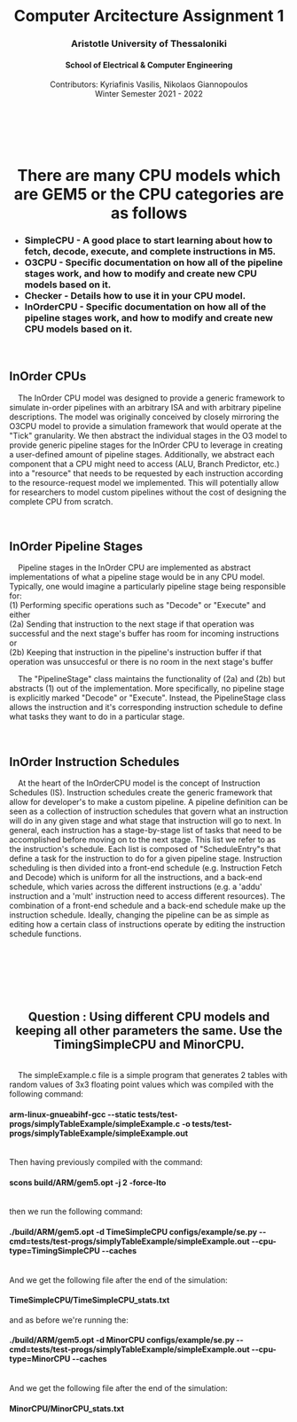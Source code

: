 <div id="top"></div>

<br />
<div align="center">
  <h1 align="center">Computer Arcitecture Assignment 1</h1>
  <h3 align="center">Aristotle University of Thessaloniki</h3>
  <h4 align="center">School of Electrical & Computer Engineering</h4>
  <p align="center">
    Contributors: Kyriafinis Vasilis, Nikolaos Giannopoulos
    <br />
    Winter Semester 2021 - 2022
    <br />
    <br />
    <br />
    <br />
  </p>
</div>
<br />

<div align = "center">
  <h1 align ="center" >There are many CPU models which are GEM5 or the CPU categories are as follows </h1>
  <h3 align ="left"> 
    <ul>
      <li>SimpleCPU - A good place to start learning about how to fetch, decode, execute, and complete instructions in M5.</li>
      <li>O3CPU - Specific documentation on how all of the pipeline stages work, and how to modify and create new CPU models based on it. </li>
      <li>Checker - Details how to use it in your CPU model. </li>
      <li>InOrderCPU - Specific documentation on how all of the pipeline stages work, and how to modify and create new CPU models based on it.</li>
    </ul>
  </div>
  
  <br />
    <div align = "left">
       <h2 align = "left" >InOrder CPUs</h3> 
      <p align = "left">
&nbsp;&nbsp;&nbsp;&nbsp;The InOrder CPU model was designed to provide a generic framework to simulate in-order pipelines with an arbitrary ISA and with arbitrary pipeline descriptions. The model was originally conceived by closely mirroring the O3CPU model to provide a simulation framework that would operate at the "Tick" granularity. We then abstract the individual stages in the O3 model to provide generic pipeline stages for the InOrder CPU to leverage in creating a user-defined amount of pipeline stages. Additionally, we abstract each component that a CPU might need to access (ALU, Branch Predictor, etc.) into a "resource" that needs to be requested by each instruction according to the resource-request model we implemented. This will potentially allow for researchers to model custom pipelines without the cost of designing the complete CPU from scratch. 
      </p>
  </div>
  <br />
  
  <div align = "left">
       <h2 align = "left">InOrder Pipeline Stages</h2> 
      <p align = "left">
          &nbsp;&nbsp;&nbsp;&nbsp;Pipeline stages in the InOrder CPU are implemented as abstract implementations of what a pipeline stage would be in any CPU model. Typically, one would imagine a particularly pipeline stage being responsible for:<br />
  (1) Performing specific operations such as "Decode" or "Execute" and either <br />
  (2a) Sending that instruction to the next stage if that operation was successful and the next stage's buffer has room for incoming instructions <br />
  or <br />
  (2b) Keeping that instruction in the pipeline's instruction buffer if that operation was unsuccesful or there is no room in the next stage's buffer<br /> 

  &nbsp;&nbsp;&nbsp;&nbsp;The "PipelineStage" class maintains the functionality of (2a) and (2b) but abstracts (1) out of the implementation. More specifically, no pipeline stage is explicitly marked "Decode" or "Execute". Instead, the PipelineStage class allows the instruction and it's corresponding instruction schedule to define what tasks they want to do in a particular stage.
      </p>
  </div>
  
   <br />
  
  <div align = "left">
       <h2 align = "left">InOrder Instruction Schedules</h3> 
      <p align = "left">
  &nbsp;&nbsp;&nbsp;&nbsp;At the heart of the InOrderCPU model is the concept of Instruction Schedules (IS). Instruction schedules create the generic framework that allow for developer's to make a custom pipeline. A pipeline definition can be seen as a collection of instruction schedules that govern what an instruction will do in any given stage and what stage that instruction will go to next. 
  In general, each instruction has a stage-by-stage list of tasks that need to be accomplished before moving on to the next stage. This list we refer to as the instruction's schedule. Each list is composed of "ScheduleEntry"s that define a task for the instruction to do for a given pipeline stage. 
  Instruction scheduling is then divided into a front-end schedule (e.g. Instruction Fetch and Decode) which is uniform for all the instructions, and a back-end schedule, which varies across the different instructions (e.g. a 'addu' instruction and a 'mult' instruction need to access different resources). 
  The combination of a front-end schedule and a back-end schedule make up the instruction schedule. Ideally, changing the pipeline can be as simple as editing how a certain class of instructions operate by editing the instruction schedule functions. 
  </p>
</div>
  
 <br />
<br />
<br />
<br />
<br />
  
  
<div align = "left">
  <h2 align = "center"> Question : Using different CPU models and keeping all other parameters the same. Use the TimingSimpleCPU and MinorCPU.</h2>
  <br />
  <div align = "left">
   &nbsp;&nbsp;&nbsp;&nbsp;The simpleExample.c file is a simple program that generates 2 tables with random values of 3x3 floating point values which was compiled with the following command:<br />
  
  <h4>arm-linux-gnueabihf-gcc --static tests/test-progs/simplyTableExample/simpleExample.c -o tests/test-progs/simplyTableExample/simpleExample.out </h4><br>
  Then having previously compiled with the command:<br />
    <h4>scons build/ARM/gem5.opt -j 2 -force-lto </h4><br />
  then we run the following command:<br />
  <h4>./build/ARM/gem5.opt -d TimeSimpleCPU configs/example/se.py --cmd=tests/test-progs/simplyTableExample/simpleExample.out --cpu-type=TimingSimpleCPU --caches </h4> <br />
  And we get the following file after the end of the simulation:<br />
    <h4>TimeSimpleCPU/TimeSimpleCPU_stats.txt </h4>
  and as before we're running the: <br />
  <h4>./build/ARM/gem5.opt -d MinorCPU configs/example/se.py --cmd=tests/test-progs/simplyTableExample/simpleExample.out --cpu-type=MinorCPU --caches</h4> <br />
  And we get the following file after the end of the simulation:<br />
    <h4>MinorCPU/MinorCPU_stats.txt</h4> <br />
 </div>
  
</div>
  


